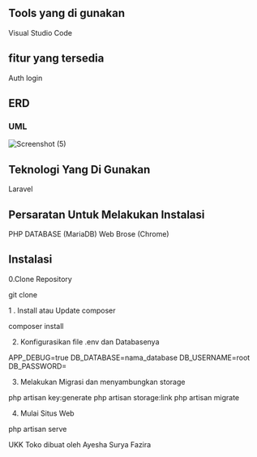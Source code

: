 

## Tools yang di gunakan

Visual Studio Code

## fitur yang tersedia
Auth
  login
## ERD

  

### UML

![Screenshot (5)](https://github.com/user-attachments/assets/43f32097-7ee7-4744-bec7-0cbe845dfbd2)


## Teknologi Yang Di Gunakan
  Laravel
  
## Persaratan Untuk Melakukan Instalasi
  PHP
  DATABASE (MariaDB)
  Web Brose (Chrome)

## Instalasi
0.Clone Repository

git clone

  1 . Install atau Update composer

composer install

2. Konfigurasikan file .env dan Databasenya

APP_DEBUG=true
DB_DATABASE=nama_database
DB_USERNAME=root
DB_PASSWORD=

3. Melakukan Migrasi dan menyambungkan storage

php artisan key:generate
php artisan storage:link
php artisan migrate

4. Mulai Situs Web

php artisan serve


UKK Toko dibuat oleh Ayesha Surya Fazira
